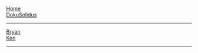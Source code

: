 [Home](home)  
[DokuSolidus](DokuSolidus)  

----------

[Bryan](TagebuecherB)  
[Ken](TagebuecherK)    

----------
